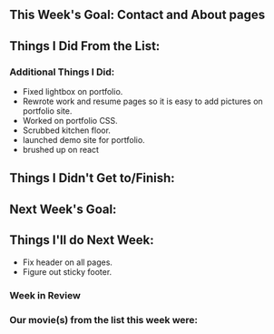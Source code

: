 ## This Week's Goal: Contact and About pages

## Things I Did From the List:

### Additional Things I Did:

- Fixed lightbox on portfolio.
- Rewrote work and resume pages so it is easy to add pictures on portfolio site.
- Worked on portfolio CSS.
- Scrubbed kitchen floor.
- launched demo site for portfolio.
- brushed up on react

## Things I Didn't Get to/Finish:

## Next Week's Goal:

## Things I'll do Next Week:

- Fix header on all pages.
- Figure out sticky footer.

### Week in Review

### Our movie(s) from the list this week were: